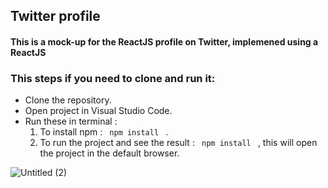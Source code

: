 ## Twitter profile 
#### This is a mock-up for the ReactJS profile on Twitter, implemened using a ReactJS

### This steps if you need to clone and run it: 
* Clone the repository.
* Open project in Visual Studio Code.
* Run these in terminal :
  1. To install npm : <code> npm install </code> .
  2. To run the project and see the result : <code> npm install </code> , this will open the project in the default browser.
 
  
![Untitled (2)](https://github.com/Nama-Salameh/Profile-on-Twitter-React_task/assets/92352860/d61b6e89-e378-4333-b1fd-136f5636c7cb)
